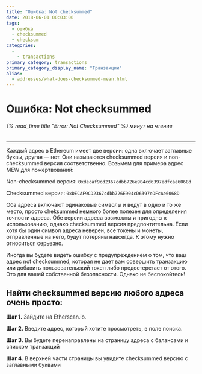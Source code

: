 ```yaml
---
title: "Ошибка: Not checksummed"
date: 2018-06-01 00:03:00
tags:
  - ошибка
  - checksummed
  - checksum
categories:
  - 
    - transactions
primary_category: transactions
primary_category_display_name: "Транзакции"
alias:
  - addresses/what-does-checksummed-mean.html
---
```


# **Ошибка: Not checksummed**

###### {% read_time title "Error: Not Checksummed" %} минут на чтение

* * *

Каждый адрес в Ethereum имеет две версии: одна включает заглавные буквы, другая — нет. Они называются checksummed версия и non-checksummed версия соответственно. Возьмем для примера адрес MEW для пожертвований:

Non-checksummed версия: `0xdecaf9cd2367cdbb726e904cd6397edfcae6068d`

Checksummed версия: `0xDECAF9CD2367cdbb726E904cD6397eDFcAe6068D`

Оба адреса включают одинаковые символы и ведут в одно и то же место, просто cheksummed немного более полезен для определения точности адреса. Обе версии адреса возможны и пригодны к использованию, однако checksummed версия предпочтительна. Если хотя бы один символ адреса неверен, все токены и монеты, отправленные на него, будут потеряны навсегда. К этому нужно относиться серьезно.

Иногда вы будете видеть ошибку с предупреждением о том, что ваш адрес not checksummed, которая не дает вам совершить транзакцию или добавить пользовательский токен либо предостерегает от этого. Это для вашей собственной безопасности. Однако не беспокойтесь!

## **Найти checksummed версию любого адреса очень просто:**

**Шаг 1.** Зайдите на Etherscan.io.

**Шаг 2.** Введите адрес, который хотите просмотреть, в поле поиска.

**Шаг 3.** Вы будете перенаправлены на страницу адреса с балансами и списком транзакций

**Шаг 4.** В верхней части страницы вы увидите checksummed версию с заглавными буквами
